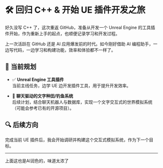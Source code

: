 # 🛠️ 回归 C++ & 开始 UE 插件开发之旅

好久没写 C++ 了，这次重返 GitHub，准备从开发一个 Unreal Engine 的工具插件开始，作为重新上手的起点，也顺便记录学习和开发过程。

上一次活跃在 GitHub 还是 AI 应用爆发前的时代。如今刚好借助 AI 编程助手，一边写代码，一边学习和构建功能，效率和体验都不一样了。

## 📌 当前规划

- ✅ **Unreal Engine 工具插件**  
  当前主线任务，边学 UE 边开发插件工具，用于提升开发效率。

- 🎣 **聊天驱动的文字种田/钓鱼系统**  
  后续计划，结合聊天机器人与数据库，实现一个文字交互式的世界模拟系统（可能会参考已有的开源项目）。

## 🔍 后续方向

完成当前 UE 插件后，我会开始调研并构建这个交互式模拟系统，作为下一个目标。

---
上面这也是AI润色的，味道太浓了

